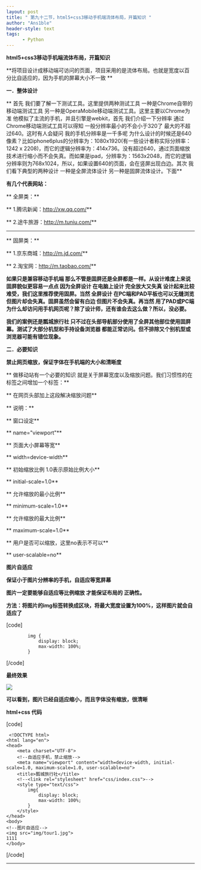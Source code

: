 ```yaml
---
layout: post
title: " 第九十二节，html5+css3移动手机端流体布局，开篇知识 "
author: "Ans1ble"
header-style: text
tags:
      - Python
---
```


**html5+css3移动手机端流体布局，开篇知识**





**将项目设计成移动端可访问的页面，项目采用的是流体布局。也就是宽度以百分比自适应的，因为手机的屏幕大小不一致  **



**一．整体设计**

**     首先 我们要了解一下测试工具。这里提供两种测试工具 一种是Chrome自带的移动端测试工具
另一种是OperaMobile移动端测试工具。这里主要以Chrome为准 他模拟了主流的手机，并且引擎是webkit，首先 我们介绍一下分辨率
通过Chrome移动端测试工具可以得知 一般分辨率最小的不会小于320了 最大的不超过640。这时有人会疑问 我的手机分辨率是一千多呢
为什么设计的时候还是640像素？比如iphone6plus的分辨率为：1080x1920(有一些设计者称实际分辨率：1242 x
2208)，而它的逻辑分辨率为：414x736。没有超过640，通过页面缩放技术进行缩小而不会失真。而如果是ipad，分辨率为：1563x2048，而它的逻辑分辨率则为768x1024，所以，如果设置640的页面，会在竖屏出现白边。其次
我们看下典型的两种设计 一种是全屏流体设计 另一种是固屏流体设计。下面**

**有几个代表网站：**

**     全屏类：**

**         1.腾讯新闻：http://xw.qq.com/**

**         2.途牛旅游：http://m.tuniu.com/**

** **

**     固屏类：**

**         1.京东商城：http://m.jd.com/**

**         2.淘宝网：http://m.taobao.com/**



**如果只是兼容移动手机端 那么不管是固屏还是全屏都是一样。从设计难度上来说 固屏貌似更容易一点点 因为全屏设计 在电脑上设计 完全放大又失真
设计起来比较难受，我们这里推荐使用固屏。当然 全屏设计 在PC端和PAD平板也可以无缝浏览 但图片却会失真。固屏虽然会留有白边 但图片不会失真。再当然
用了PAD或PC端 为什么却访问用手机网页呢？除了设计师，还有谁会去这么做？所以，没必要。**

**我们的案例还是瓢城旅行社 只不过在头部导航部分使用了全屏其他部位使用固屏幕。测试了大部分机型和手持设备浏览器
都能正常访问。但不排除又个别机型或浏览器可能有错位现象。**



**二．必要知识**

****禁止网页缩放，保证字体在手机端的大小和清晰度****

**     做移动站有一个必要的知识 就是关于屏幕宽度以及缩放问题。我们习惯性的在<head> 标签之间增加一个<meta>标签：**

**   <meta name="viewport" content="width=device-width, initial-scale=1.0,
maximum-scale=1.0, user-scalable=no">   在网页头部加上这段解决缩放问题**

**  说明：**

**    窗口设定**

**     name="viewport"**



**    页面大小屏幕等宽**

**     width=device-width**



**    初始缩放比例 1.0表示原始比例大小**

**     initial-scale=1.0**



**    允许缩放的最小比例**

**     minimum-scale=1.0**



**    允许缩放的最大比例**

**     maximum-scale=1.0**



**    用户是否可以缩放，这里no表示不可以**

**     user-scalable=no**



**图片自适应**

**保证小于图片分辨率的手机，自适应等宽屏幕**

**图片一定要能够自适应等比例缩放 才能保证布局的 正确性。**

**方法：将图片的img标签转换成区块，将最大宽度设置为100%，这样图片就会自适应了**

[code]

            img {
                display: block;
                max-width: 100%;
            }
[/code]



**最终效果**

**![](https://images2015.cnblogs.com/blog/955761/201610/955761-20161027111938796-2032709294.png)**



**可以看到，图片已经自适应缩小，而且字体没有缩放，很清晰**



**html+css **代码****

[code]

     <!DOCTYPE html>
    <html lang="en">
    <head>
        <meta charset="UTF-8">
        <!--自适应手机，禁止缩放-->
        <meta name="viewport" content="width=device-width, initial-scale=1.0, maximum-scale=1.0, user-scalable=no">
        <title>瓢城旅行社</title>
        <!--<link rel="stylesheet" href="css/index.css">-->
        <style type="text/css">
            img{
                display: block;
                max-width: 100%;
            }
        </style>
    </head>
    <body>
    <!--图片自适应-->
    <img src="img/tour1.jpg">
    1111
    </body>
[/code]

** **



